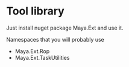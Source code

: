 # Tool library

Just install nuget package Maya.Ext and use it.

Namespaces that you will probably use

- Maya.Ext.Rop
- Maya.Ext.TaskUtilities

